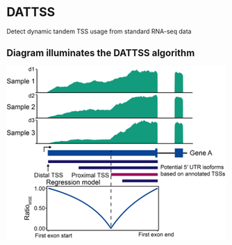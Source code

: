 # DATTSS
Detect dynamic tandem TSS usage from standard RNA-seq data


## Diagram illuminates the DATTSS algorithm

![image](https://github.com/ZhaozzReal/DATTSS/blob/main/diagram.png)
